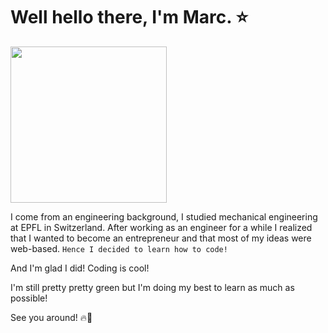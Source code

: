 # Well hello there, I'm Marc. ⭐️
<img src="https://media.giphy.com/media/loSQ6ueH5uC8CQsYXp/giphy.gif" width="250" height="250"/>

I come from an engineering background, I studied mechanical engineering at EPFL in Switzerland.
After working as an engineer for a while I realized that I wanted to become an entrepreneur and that most of my ideas were web-based. `Hence I decided to learn how to code!`

And I'm glad I did! Coding is cool!

I'm still pretty pretty green but I'm doing my best to learn as much as possible!

See you around! 🔥🚀
